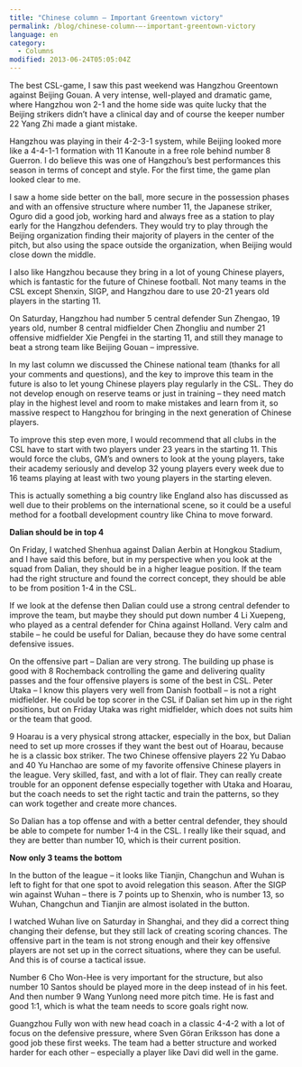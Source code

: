 ```yaml
---
title: "Chinese column – Important Greentown victory"
permalink: /blog/chinese-column-–-important-greentown-victory
language: en
category:
  - Columns
modified: 2013-06-24T05:05:04Z
---
```


The best CSL-game, I saw this past weekend was Hangzhou Greentown against Beijing Gouan. A very intense, well-played and dramatic game, where Hangzhou won 2-1 and the home side was quite lucky that the Beijing strikers didn’t have a clinical day and of course the keeper number 22 Yang Zhi made a giant mistake.



Hangzhou was playing in their 4-2-3-1 system, while Beijing looked more like a 4-4-1-1 formation with 11 Kanoute in a free role behind number 8 Guerron. I do believe this was one of Hangzhou’s best performances this season in terms of concept and style. For the first time, the game plan looked clear to me.



I saw a home side better on the ball, more secure in the possession phases and with an offensive structure where number 11, the Japanese striker, Oguro did a good job, working hard and always free as a station to play early for the Hangzhou defenders. They would try to play through the Beijing organization finding their majority of players in the center of the pitch, but also using the space outside the organization, when Beijing would close down the middle.



I also like Hangzhou because they bring in a lot of young Chinese players, which is fantastic for the future of Chinese football. Not many teams in the CSL except Shenxin, SIGP, and Hangzhou dare to use 20-21 years old players in the starting 11.



On Saturday, Hangzhou had number 5 central defender Sun Zhengao, 19 years old, number 8 central midfielder Chen Zhongliu and number 21 offensive midfielder Xie Pengfei in the starting 11, and still they manage to beat a strong team like Beijing Gouan – impressive. 



In my last column we discussed the Chinese national team (thanks for all your comments and questions), and the key to improve this team in the future is also to let young Chinese players play regularly in the CSL. They do not develop enough on reserve teams or just in training – they need match play in the highest level and room to make mistakes and learn from it, so massive respect to Hangzhou for bringing in the next generation of Chinese players.



To improve this step even more, I would recommend that all clubs in the CSL have to start with two players under 23 years in the starting 11. This would force the clubs, GM’s and owners to look at the young players, take their academy seriously and develop 32 young players every week due to 16 teams playing at least with two young players in the starting eleven.



This is actually something a big country like England also has discussed as well due to their problems on the international scene, so it could be a useful method for a football development country like China to move forward.





**Dalian should be in top 4**

On Friday, I watched Shenhua against Dalian Aerbin at Hongkou Stadium, and I have said this before, but in my perspective when you look at the squad from Dalian, they should be in a higher league position. If the team had the right structure and found the correct concept, they should be able to be from position 1-4 in the CSL.



If we look at the defense then Dalian could use a strong central defender to improve the team, but maybe they should put down number 4 Li Xuepeng, who played as a central defender for China against Holland. Very calm and stabile – he could be useful for Dalian, because they do have some central defensive issues.



On the offensive part – Dalian are very strong. The building up phase is good with 8 Rochemback controlling the game and delivering quality passes and the four offensive players is some of the best in CSL. Peter Utaka – I know this players very well from Danish football – is not a right midfielder. He could be top scorer in the CSL if Dalian set him up in the right positions, but on Friday Utaka was right midfielder, which does not suits him or the team that good.



9 Hoarau is a very physical strong attacker, especially in the box, but Dalian need to set up more crosses if they want the best out of Hoarau, because he is a classic box striker. The two Chinese offensive players 22 Yu Dabao and 40 Yu Hanchao are some of my favorite offensive Chinese players in the league. Very skilled, fast, and with a lot of flair. They can really create trouble for an opponent defense especially together with Utaka and Hoarau, but the coach needs to set the right tactic and train the patterns, so they can work together and create more chances.



So Dalian has a top offense and with a better central defender, they should be able to compete for number 1-4 in the CSL. I really like their squad, and they are better than number 10, which is their current position.





**Now only 3 teams the bottom**

In the button of the league – it looks like Tianjin, Changchun and Wuhan is left to fight for that one spot to avoid relegation this season. After the SIGP win against Wuhan – there is 7 points up to Shenxin, who is number 13, so Wuhan, Changchun and Tianjin are almost isolated in the button.



I watched Wuhan live on Saturday in Shanghai, and they did a correct thing changing their defense, but they still lack of creating scoring chances. The offensive part in the team is not strong enough and their key offensive players are not set up in the correct situations, where they can be useful. And this is of course a tactical issue. 



Number 6 Cho Won-Hee is very important for the structure, but also number 10 Santos should be played more in the deep instead of in his feet. And then number 9 Wang Yunlong need more pitch time. He is fast and good 1:1, which is what the team needs to score goals right now.



Guangzhou Fully won with new head coach in a classic 4-4-2 with a lot of focus on the defensive pressure, where Sven Göran Eriksson has done a good job these first weeks. The team had a better structure and worked harder for each other – especially a player like Davi did well in the game.
